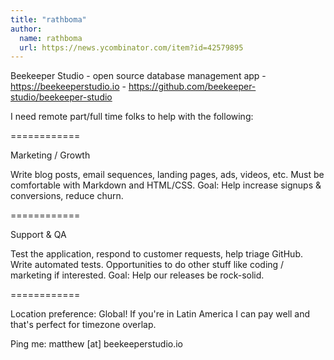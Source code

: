 ```yaml
---
title: "rathboma"
author:
  name: rathboma
  url: https://news.ycombinator.com/item?id=42579895
---
```

Beekeeper Studio - open source database management app - <a href="https:&#x2F;&#x2F;beekeeperstudio.io" rel="nofollow">https:&#x2F;&#x2F;beekeeperstudio.io</a> - <a href="https:&#x2F;&#x2F;github.com&#x2F;beekeeper-studio&#x2F;beekeeper-studio">https:&#x2F;&#x2F;github.com&#x2F;beekeeper-studio&#x2F;beekeeper-studio</a>

I need remote part&#x2F;full time folks to help with the following:

============

Marketing &#x2F; Growth

Write blog posts, email sequences, landing pages, ads, videos, etc. Must be comfortable with Markdown and HTML&#x2F;CSS.
Goal: Help increase signups &amp; conversions, reduce churn.

============

Support &amp; QA

Test the application, respond to customer requests, help triage GitHub. Write automated tests. Opportunities to do other stuff like coding &#x2F; marketing if interested.
Goal: Help our releases be rock-solid.

============

Location preference: Global! If you&#x27;re in Latin America I can pay well and that&#x27;s perfect for timezone overlap.

Ping me: matthew [at] beekeeperstudio.io
<JobApplication />
